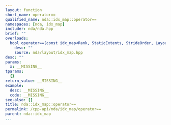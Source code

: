 ```yaml
---
layout: function
short_name: operator==
qualified_name: nda::idx_map::operator==
namespaces: [nda, idx_map]
includer: nda/nda.hpp
brief: ""
overloads:
  bool operator==(const idx_map<Rank, StaticExtents, StrideOrder, LayoutProp> & x)  const:
    desc: ""
    source: nda/layout/idx_map.hpp
desc: ""
params:
  x: __MISSING__
tparams:
  {}
return_value: __MISSING__
example:
  desc: __MISSING__
  code: __MISSING__
see-also: []
title: nda::idx_map::operator==
permalink: /cpp-api/nda/idx_map/operator==
parent: nda::idx_map
...
```


